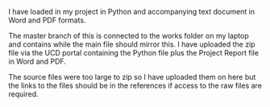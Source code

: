 I have loaded in my project in Python and accompanying text document in Word and PDF formats. 

The master branch of this is connected to the works folder on my laptop and contains while the main file should mirror this. I have uploaded the zip file via the UCD portal containing the Python file plus the Project Report file in Word and PDF. 

The source files were too large to zip so I have uploaded them on here but the links to the files should be in the references if access to the raw files are required. 
